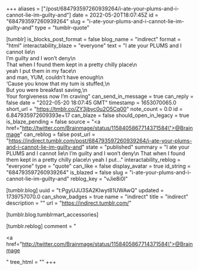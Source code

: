 +++
aliases = ["/post/684793597260939264/i-ate-your-plums-and-i-cannot-lie-im-guilty-and"]
date = 2022-05-20T18:07:45Z
id = "684793597260939264"
slug = "i-ate-your-plums-and-i-cannot-lie-im-guilty-and"
type = "tumblr-quote"

[tumblr]
is_blocks_post_format = false
blog_name = "indirect"
format = "html"
interactability_blaze = "everyone"
text = "I ate your PLUMS and I cannot lie\n<br/>I&rsquo;m guilty and I won&rsquo;t deny\n<br/>That when I found them kept in a pretty chilly place\n<br/>yeah I put them in my face\n<br/>and man, YUM, couldn&rsquo;t have enough\n<br/>&lsquo;Cause you know that my tum is stuffed,\n<br/>But you were breakfast saving,\n<br/>Your forgiveness now I&rsquo;m craving"
can_send_in_message = true
can_reply = false
date = "2022-05-20 18:07:45 GMT"
timestamp = 1653070065.0
short_url = "https://tmblr.co/ZY3jbyc0u2O5Cq00"
note_count = 0.0
id = 6.847935972609393e+17
can_blaze = false
should_open_in_legacy = true
is_blaze_pending = false
source = "<a href=\"http://twitter.com/Brainmage/status/1158405867714371584\">@Brainmage</a>"
can_reblog = false
post_url = "https://indirect.tumblr.com/post/684793597260939264/i-ate-your-plums-and-i-cannot-lie-im-guilty-and"
state = "published"
summary = "I ate your PLUMS and I cannot lie\n I’m guilty and I won’t deny\n That when I found them kept in a pretty chilly place\n yeah I put..."
interactability_reblog = "everyone"
type = "quote"
can_like = false
display_avatar = true
id_string = "684793597260939264"
is_blazed = false
slug = "i-ate-your-plums-and-i-cannot-lie-im-guilty-and"
reblog_key = "vJie8i0l"

[tumblr.blog]
uuid = "t:PgyUJU3SA2Klwyt81UWAwQ"
updated = 1739757070.0
can_show_badges = true
name = "indirect"
title = "indirect"
description = ""
url = "https://indirect.tumblr.com/"

[tumblr.blog.tumblrmart_accessories]

[tumblr.reblog]
comment = "<p><a href=\"http://twitter.com/Brainmage/status/1158405867714371584\">@Brainmage</a></p>"
tree_html = ""
+++
